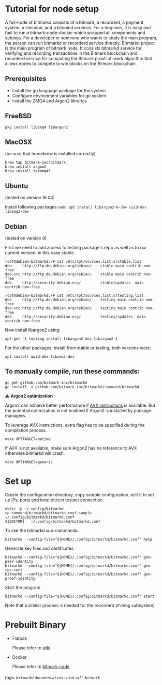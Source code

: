#  Tutorial for node setup 

A full-node of bitmarkd consists of a bitmard, a recorderd, a payment system, a litecoind, and a bitcoind services. For a beginner, it is easy and fast to run a bitmark-node-docker which wrapped all components and settings. For a developer or someone who wants to study the main program, the person can run bitmarkd or recorderd service directly. 
Bitmarkd project is the main program of bitmark node. It consists bitmarkd service for verifying and recording transactions in the Bitmark blockchain and recorderd service for computing the Bitmark proof-of-work algorithm that allows nodes to compete to win blocks on the Bitmark blockchain. 

## Prerequisites

* Install the go language package for the system
* Configure environment variables for go system
* Install the ZMQ4 and Argon2 libraries


## FreeBSD

~~~~~
pkg install libzmq4 libargon2
~~~~~

## MacOSX

(be sure that homebrew is installed correctly)
~~~~
brew tap bitmark-inc/bitmark
brew install argon2
brew install zeromq43
~~~~

## Ubuntu
(tested on version 18.04)

Install following packages
   `sudo apt install libargon2-0-dev uuid-dev libzmq3-dev`

## Debian
(tested on version 9)

First we need to add access to testing package's repo as well as to our current version, in this case stable.
~~~
root@debian-bitmarkd:/# cat /etc/apt/sources.list.d/stable.list
deb     http://ftp.de.debian.org/debian/    stable main contrib non-free
deb-src http://ftp.de.debian.org/debian/    stable main contrib non-free
deb     http://security.debian.org/         stable/updates  main contrib non-free

root@debian-bitmarkd:/# cat /etc/apt/sources.list.d/testing.list
deb     http://ftp.de.debian.org/debian/    testing main contrib non-free
deb-src http://ftp.de.debian.org/debian/    testing main contrib non-free
deb     http://security.debian.org/         testing/updates  main contrib non-free
~~~

Now install libargon2 using:
```
apt-get -t testing install libargon2-dev libargon2-1
```

For the other packages, install from stable or testing, both versions work:
```
apt install uuid-dev libzmq3-dev
```

## To manually compile, run these commands:

~~~~~
go get github.com/bitmark-inc/bitmarkd
go install -v github.com/bitmark-inc/bitmarkd/command/bitmarkd
~~~~~

:warning: **Argon2 optimization**

Argon2 can achieve better performance if [AVX instructions](https://en.wikipedia.org/wiki/Advanced_Vector_Extensions) is available. But the potential optimization is not enabled if Argon2 is installed by package managers.

To leverage AVX instructions, extra flag has to be specified during the compilation process.

```shell
make OPTTARGET=native
```

If AVX is not available, make sure Argon2 has no reference to AVX otherwise bitmarkd will crash.

```shell
make OPTTARGET=generic
```

# Set up

Create the configuration directory, copy sample configuration, edit it to
set up IPs, ports and local bitcoin testnet connection.

~~~~~
mkdir -p ~/.config/bitmarkd
cp command/bitmarkd/bitmarkd.conf.sample  ~/.config/bitmarkd/bitmarkd.conf
${EDITOR}   ~/.config/bitmarkd/bitmarkd.conf
~~~~~

To see the bitmarkd sub-commands:

~~~~~
bitmarkd --config-file="${HOME}/.config/bitmarkd/bitmarkd.conf" help
~~~~~

Generate key files and certificates.

~~~~~
bitmarkd --config-file="${HOME}/.config/bitmarkd/bitmarkd.conf" gen-peer-identity
bitmarkd --config-file="${HOME}/.config/bitmarkd/bitmarkd.conf" gen-rpc-cert
bitmarkd --config-file="${HOME}/.config/bitmarkd/bitmarkd.conf" gen-proof-identity
~~~~~

Start the program.

~~~~~
bitmarkd --config-file="${HOME}/.config/bitmarkd/bitmarkd.conf" start
~~~~~

Note that a similar process is needed for the recorderd (mining subsystem)

# Prebuilt Binary

* Flatpak

    Please refer to [wiki](https://github.com/bitmark-inc/bitmarkd/wiki/Instruction-for-Flatpak-Prebuilt)

* Docker

    Please refer to [bitmark-node](https://github.com/bitmark-inc/bitmark-node)

###### tags: `bitmarkd` `documentation` `tutorial'` `bitmark`